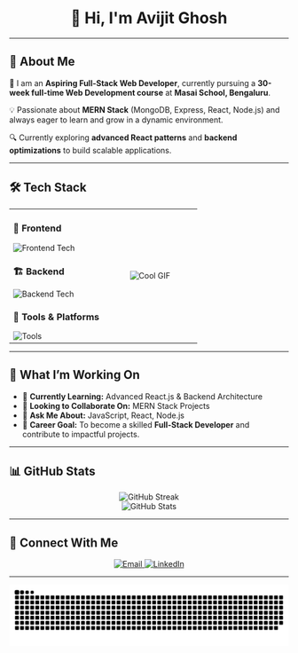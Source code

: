 <h1 align="center">👋 Hi, I'm Avijit Ghosh</h1>

<!-- <p align="center">
  <img src="https://camo.githubusercontent.com/e42ded7a7a9432d2eaf75fa68f4b7a310b2437a908800021bbb54aabf0675641/68747470733a2f2f6d65646961332e67697068792e636f6d2f6d656469612f76312e59326c6b505463354d4749334e6a4578646e46704f476c73616d31354e4868754f584a33626e6c784d3245314e444a364d4464325a586c745a6d4e6b5a6e7078596a646964795a6c634431324d563970626e526c636d35686246396e61575a66596e6c666157516d593351395a772f4c3152317476493973766b495777705659722f67697068792e676966" alt="Cool GIF" width="60%">
</p> -->
---

## 🌟 About Me  

🚀 I am an **Aspiring Full-Stack Web Developer**, currently pursuing a **30-week full-time Web Development course** at **Masai School, Bengaluru**.  

💡 Passionate about **MERN Stack** (MongoDB, Express, React, Node.js) and always eager to learn and grow in a dynamic environment.  

🔍 Currently exploring **advanced React patterns** and **backend optimizations** to build scalable applications.

---
## 🛠️ Tech Stack 

<div align="center">

<table>
  <tr>
    <td width="50%" >
      <h3>🚀 Frontend</h3>
      <img src="https://skillicons.dev/icons?i=html,css,js,react,redux" alt="Frontend Tech" width="350px">
      <h3>🏗 Backend</h3>
      <img src="https://skillicons.dev/icons?i=nodejs,express,mongodb,mysql,firebase" alt="Backend Tech" width="350px">
      <h3>🔧 Tools & Platforms</h3>
      <img src="https://skillicons.dev/icons?i=git,github,vscode,postman,figma" alt="Tools" width="350px">
    </td>
    <td width="50%" align="center">
      <img src="https://camo.githubusercontent.com/e42ded7a7a9432d2eaf75fa68f4b7a310b2437a908800021bbb54aabf0675641/68747470733a2f2f6d65646961332e67697068792e636f6d2f6d656469612f76312e59326c6b505463354d4749334e6a4578646e46704f476c73616d31354e4868754f584a33626e6c784d3245314e444a364d4464325a586c745a6d4e6b5a6e7078596a646964795a6c634431324d563970626e526c636d35686246396e61575a66596e6c666157516d593351395a772f4c3152317476493973766b495777705659722f67697068792e676966" alt="Cool GIF" width="100%">
    </td>
  </tr>
</table>

</div>

---

## 📌 What I’m Working On

- 🌱 **Currently Learning:** Advanced React.js & Backend Architecture
- 🔭 **Looking to Collaborate On:** MERN Stack Projects
- 💬 **Ask Me About:** JavaScript, React, Node.js
- 🎯 **Career Goal:** To become a skilled **Full-Stack Developer** and contribute to impactful projects.  

---

## 📊 GitHub Stats
<p align="center">
  <img src="https://github-readme-streak-stats.herokuapp.com/?user=Avi7877489&theme=radical&hide_border=true" alt="GitHub Streak" />
  <br>
  <img src="https://github-readme-stats.vercel.app/api?username=Avi7877489&show_icons=true&theme=radical" alt="GitHub Stats">
</p>

---

## 🔗 Connect With Me

<p align="center">
  <a href="mailto:avi7877489@gmail.com">
    <img src="https://img.shields.io/badge/Email-D14836?style=for-the-badge&logo=gmail&logoColor=white" alt="Email">
  </a>
  <a href="https://www.linkedin.com/in/avijit-ghosh-208798204/" target="_blank">
    <img src="https://img.shields.io/badge/LinkedIn-0A66C2?style=for-the-badge&logo=linkedin&logoColor=white" alt="LinkedIn">
  </a>
</p>

---

<p align="center">
  <img src="https://raw.githubusercontent.com/platane/snk/output/github-contribution-grid-snake-dark.svg" alt="GitHub Contribution Snake">
</p>
